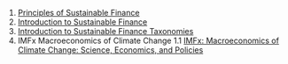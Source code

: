 1. [Principles of Sustainable Finance](https://www.coursera.org/learn/sustainable-finance)
2. [Introduction to Sustainable Finance](https://unccelearn.org/course/view.php?id=139&page=overview)
3. [Introduction to Sustainable Finance Taxonomies](https://unccelearn.org/course/view.php?id=160&page=overview&lang=en)
4. IMFx Macroeconomics of Climate Change
1.1 [IMFx: Macroeconomics of Climate Change: Science, Economics, and Policies](https://www.edx.org/learn/climate-change/the-international-monetary-fund-macroeconomics-of-climate-change-science-economics-and-policies?index=product&queryID=94c2912d5731e473868a67e81081eb59&position=9&results_level=second-level-results&term=imfx&objectID=course-d85db382-5184-41e0-81a2-4ba359ccd8ee&campaign=Macroeconomics+of+Climate+Change%3A+Science%2C+Economics%2C+and+Policies&source=edX&product_category=course&placement_url=https%3A%2F%2Fwww.edx.org%2Fsearch)

